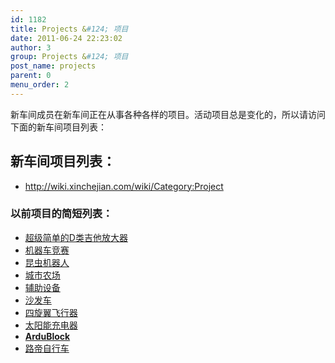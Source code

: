 ```yaml
---
id: 1182
title: Projects &#124; 项目
date: 2011-06-24 22:23:02
author: 3
group: Projects &#124; 项目
post_name: projects
parent: 0
menu_order: 2
---
```


新车间成员在新车间正在从事各种各样的项目。活动项目总是变化的，所以请访问下面的新车间项目列表：

## 新车间项目列表：

* <http://wiki.xinchejian.com/wiki/Category:Project>

### 以前项目的简短列表：

* [超级简单的D类吉他放大器](http://xinchejian.com/2016/01/05/super-simple-class-d-guitar-amp/)
* [机器车竞赛](http://wiki.xinchejian.com/wiki/RoboRacing)
* [昆虫机器人](http://wiki.xinchejian.com/wiki/Insectbot)
* [城市农场](http://wiki.xinchejian.com/wiki/Urban%5FFarming)
* [辅助设备](http://wiki.xinchejian.com/wiki/Assistive%5FDevices)
* [沙发车](http://wiki.xinchejian.com/wiki/Sofa%5FCar)
* [四旋翼飞行器](http://wiki.xinchejian.com/wiki/Quadcopter)
* [太阳能充电器](http://wiki.xinchejian.com/wiki/Solar%5Fcharger)
* **[ArduBlock](http://wiki.xinchejian.com/wiki/ArduBlock)**
* [路帝自行车](http://wiki.xinchejian.com/wiki/Rudy%5FBike)